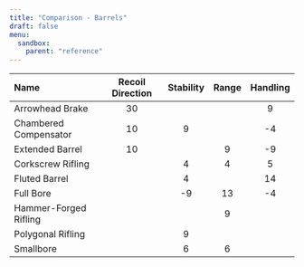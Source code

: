 ```yaml
---
title: "Comparison - Barrels"
draft: false
menu:
  sandbox:
    parent: "reference"
---
```


|Name | Recoil Direction | Stability | Range | Handling |
|:-|:-:|:-:|:-:|:-:|
|Arrowhead Brake|30|||9|
|Chambered Compensator|10|9||-4|
|Extended Barrel|10||9|-9|
|Corkscrew Rifling||4|4|5|
|Fluted Barrel||4||14|
|Full Bore||-9|13|-4|
|Hammer-Forged Rifling|||9||
|Polygonal Rifling||9|||
|Smallbore||6|6||
